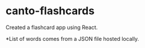 # canto-flashcards

Created a flashcard app using React.

*List of words comes from a JSON file hosted locally. 

